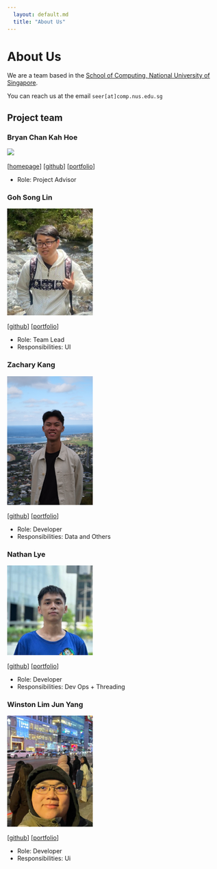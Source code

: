 ```yaml
---
  layout: default.md
  title: "About Us"
---
```


# About Us

We are a team based in the [School of Computing, National University of Singapore](http://www.comp.nus.edu.sg).

You can reach us at the email `seer[at]comp.nus.edu.sg`

## Project team

### Bryan Chan Kah Hoe

<img src="images/bryanckh.png" width="200px">

[[homepage](http://www.comp.nus.edu.sg/~damithch)]
[[github](https://github.com/bryanckh)]
[[portfolio](team/bryanckh.md)]

* Role: Project Advisor

### Goh Song Lin

<img src="images/gohsl99.png" width="200px">

[[github](http://github.com/gohsl99)]
[[portfolio](team/gohsl99.md)]

* Role: Team Lead
* Responsibilities: UI

### Zachary Kang

<img src="images/zackjh.png" width="200px">

[[github](http://github.com/zackjh)] 
[[portfolio](team/zackjh.md)]

* Role: Developer
* Responsibilities: Data and Others

### Nathan Lye

<img src="images/robotwizzard.png" width="200px">

[[github](http://github.com/robotwizzard)]
[[portfolio](team/robotwizzard.md)]

* Role: Developer
* Responsibilities: Dev Ops + Threading

### Winston Lim Jun Yang

<img src="images/winstonlimjy.png" width="200px">

[[github](http://github.com/winstonlimjy)]
[[portfolio](team/winstonlimjy.md)]

* Role: Developer
* Responsibilities: Ui
